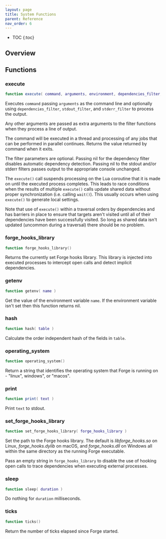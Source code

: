 ```yaml
---
layout: page
title: System Functions
parent: Reference
nav_order: 6
---
```


- TOC
{:toc}

## Overview



## Functions

### execute

~~~lua
function execute( command, arguments, environment, dependencies_filter, stdout_filter, stderr_filter, ... )
~~~

Executes `command` passing `arguments` as the command line and optionally using `dependencies_filter`, `stdout_filter`, and `stderr_filter` to process the output.

Any other arguments are passed as extra arguments to the filter functions when they process a line of output.

The command will be executed in a thread and processing of any jobs that can be performed in parallel continues.  Returns the value returned by command when it exits.

The filter parameters are optional.  Passing nil for the dependency filter disables automatic dependency detection.  Passing nil to the stdout and/or stderr filters passes output to the appropriate console unchanged.

The `execute()` call suspends processing on the Lua coroutine that it is made on until the executed process completes.  This leads to race conditions when the results of multiple `execute()` calls update shared data without proper synchronization (i.e. calling `wait()`).  This usually occurs when using `execute()` to generate local settings.

Note that use of `execute()` within a traversal orders by dependencies and has barriers in place to ensure that targets aren't visited until all of their dependencies have been successfully visited.  So long as shared data isn't updated (uncommon during a traversal) there should be no problem.

### forge_hooks_library

~~~lua
function forge_hooks_library()
~~~

Returns the currently set Forge hooks library.  This library is injected into executed processes to intercept open calls and detect implicit dependencies.

### getenv

~~~lua
function getenv( name )
~~~

Get the value of the environment variable `name`.  If the environment variable isn't set then this function returns nil.

### hash

~~~lua
function hash( table )
~~~

Calculate the order independent hash of the fields in `table`.

### operating_system

~~~lua
function operating_system()
~~~

Return a string that identifies the operating system that Forge is running on - "linux", windows", or "macos".

### print

~~~lua
function print( text )
~~~

Print `text` to stdout.

### set_forge_hooks_library

~~~lua
function set_forge_hooks_library( forge_hooks_library )
~~~

Set the path to the Forge hooks library.  The default is *libforge_hooks.so* on Linux, *forge_hooks.dylib* on macOS, and *forge_hooks.dll* on Windows all within the same directory as the running Forge executable.

Pass an empty string in `forge_hooks_library` to disable the use of hooking open calls to trace dependencies when executing external processes.

### sleep

~~~lua
function sleep( duration )
~~~

Do nothing for `duration` milliseconds.

### ticks

~~~lua
function ticks()
~~~

Return the number of ticks elapsed since Forge started.
